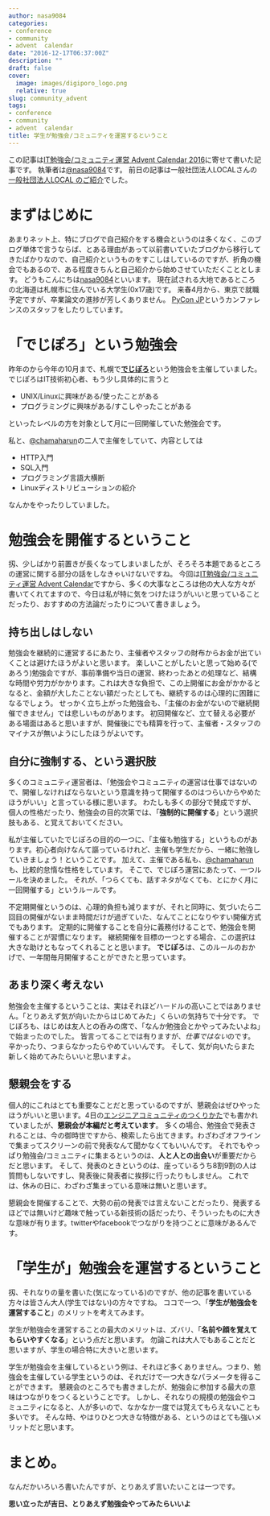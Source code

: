 ```yaml
---
author: nasa9084
categories:
- conference
- community
- advent  calendar
date: "2016-12-17T06:37:00Z"
description: ""
draft: false
cover:
  image: images/digiporo_logo.png
  relative: true
slug: community_advent
tags:
- conference
- community
- advent  calendar
title: 学生が勉強会/コミュニティを運営するということ
---
```



この記事は[IT勉強会/コミュニティ運営 Advent Calendar 2016](http://qiita.com/advent-calendar/2016/event-management)に寄せて書いた記事です。
執筆者は[@nasa9084](https://twitter.com/nasa9084)です。
前日の記事は一般社団法人LOCALさんの[一般社団法人LOCAL のご紹介](http://qiita.com/local_hokkaido/items/e15c8e80034e7f1c45ac)でした。

# まずはじめに
あまりネット上、特にブログで自己紹介をする機会というのは多くなく、このブログ単体で言うならば、とある理由があって以前書いていたブログから移行してきたばかりなので、自己紹介というものをすこしはしているのですが、折角の機会でもあるので、ある程度きちんと自己紹介から始めさせていただくこととします。
どうもこんにちは[nasa9084](https://twitter.com/nasa9084)といいます。
現在試される大地であるところの北海道は札幌市に住んでいる大学生(0x17歳)です。
来春4月から、東京で就職予定ですが、卒業論文の進捗が芳しくありません。
[PyCon JP](https://builderscon.io][builderscon]]や、[[https://www.pycon.jp)というカンファレンスのスタッフをしたりしています。

# 「でじぽろ」という勉強会
昨年のから今年の10月まで、札幌で[**でじぽろ**](https://digiporo.charakoba.com)という勉強会を主催していました。
でじぽろはIT技術初心者、もう少し具体的に言うと

* UNIX/Linuxに興味がある/使ったことがある
* プログラミングに興味がある/すこしやったことがある

といったレベルの方を対象として月に一回開催していた勉強会です。


私と、[@chamaharun](https://twitter.com/chamaharun)の二人で主催をしていて、内容としては

* HTTP入門
* SQL入門
* プログラミング言語大横断
* Linuxディストリビューションの紹介

なんかをやったりしていました。

# 勉強会を開催するということ
扨、少しばかり前置きが長くなってしまいましたが、そろそろ本題であるところの運営に関する部分の話をしなきゃいけないですね。
今回は[IT勉強会/コミュニティ運営 Advent Calendar](http://qiita.com/advent-calendar/2016/event-management)ですから、多くの大事なところは他の大人な方々が書いてくれてますので、今日は私が特に気をつけたほうがいいと思っていることだったり、おすすめの方法論だったりについて書きましょう。

## 持ち出しはしない
勉強会を継続的に運営するにあたり、主催者やスタッフの財布からお金が出ていくことは避けたほうがよいと思います。
楽しいことがしたいと思って始める(であろう)勉強会ですが、事前準備や当日の運営、終わったあとの処理など、結構な時間や労力がかかります。これは大きな負担で、この上開催にお金がかかるとなると、金額が大したことない額だったとしても、継続するのは心理的に困難になるでしょう。
せっかく立ち上がった勉強会も、「主催のお金がないので継続開催できません」では悲しいものがあります。
初回開催など、立て替える必要がある場面はあると思いますが、開催後にでも精算を行って、主催者・スタッフのマイナスが無いようにしたほうがよいです。

## 自分に強制する、という選択肢
多くのコミュニティ運営者は、「勉強会やコミュニティの運営は仕事ではないので、開催しなければならないという意識を持って開催するのはつらいからやめたほうがいい」と言っている様に思います。
わたしも多くの部分で賛成ですが、個人の性格だったり、勉強会の目的次第では、「**強制的に開催する**」という選択肢もある、と覚えておいてください。

私が主催していたでじぽろの目的の一つに、「主催も勉強する」というものがあります。初心者向けなんて謳っているけれど、主催も学生だから、一緒に勉強していきましょう！ということです。
加えて、主催である私も、[@chamaharun](https://twitter.com/chamaharun)も、比較的怠惰な性格をしています。
そこで、でじぽろ運営にあたって、一つルールを決めました。
それが、「つらくても、話すネタがなくても、とにかく月に一回開催する」というルールです。

不定期開催というのは、心理的負担も減りますが、それと同時に、気づいたら二回目の開催がないまま時間だけが過ぎていた、なんてことになりやすい開催方式でもあります。
定期的に開催することを自分に義務付けることで、勉強会を開催することが習慣になります。
継続開催を目標の一つとする場合、この選択は大きな助けともなってくれることと思います。
**でじぽろ**は、このルールのおかげで、一年間毎月開催することができたと思っています。

## あまり深く考えない
勉強会を主催するということは、実はそれほどハードルの高いことではありません。「とりあえず気が向いたからはじめてみた」くらいの気持ちで十分です。
でじぽろも、はじめは友人との呑みの席で、「なんか勉強会とかやってみたいよね」で始まったのでした。
皆言ってることでは有りますが、*仕事ではない*のです。辛かったり、つまらなかったらやめていいんです。
そして、気が向いたらまた新しく始めてみたらいいと思いますよ。

## 懇親会をする
個人的にこれはとても重要なことだと思っているのですが、懇親会はぜひやったほうがいいと思います。4日の[エンジニアコミュニティのつくりかた](http://blog.hotolab.net/entry/gotandajs_1st_anniv)でも書かれていましたが、**懇親会が本編だと考えています**。
多くの場合、勉強会で発表されることは、今の御時世ですから、検索したら出てきます。わざわざオフラインで集まってスクリーンの前で発表なんて聞かなくてもいいんです。
それでもやっぱり勉強会/コミュニティに集まるというのは、**人と人との出会い**が重要だからだと思います。
そして、発表のときというのは、座っているうち8割9割の人は質問もしないですし、発表後に発表者に挨拶に行ったりもしません。
これでは、休みの日に、わざわざ集まっている意味は無いと思います。

懇親会を開催することで、大勢の前の発表では言えないことだったり、発表するほどでは無いけど趣味で触っている新技術の話だったり、そういったものに大きな意味が有ります。twitterやfacebookでつながりを持つことに意味があるんです。

# 「学生が」勉強会を運営するということ
扨、それなりの量を書いた(気になっている)のですが、他の記事を書いている方々は皆さん大人(学生ではない)の方々ですね。
ココで一つ、「**学生が勉強会を運営すること**」のメリットを考えてみます。

学生が勉強会を運営することの最大のメリットは、ズバリ、「**名前や顔を覚えてもらいやすくなる**」という点だと思います。
勿論これは大人でもあることだと思いますが、学生の場合特に大きいと思います。

学生が勉強会を主催しているという例は、それほど多くありません。つまり、勉強会を主催している学生というのは、それだけで一つ大きなパラメータを得ることができます。
懇親会のところでも書きましたが、勉強会に参加する最大の意味はつながりをつくるということです。
しかし、それなりの規模の勉強会やコミュニティになると、人が多いので、なかなか一度では覚えてもらえないことも多いです。
そんな時、やはりひとつ大きな特徴がある、というのはとても強いメリットだと思います。

# まとめ。
なんだかいろいろ書いたんですが、とりあえず言いたいことは一つです。

**思い立ったが吉日、とりあえず勉強会やってみたらいいよ**

